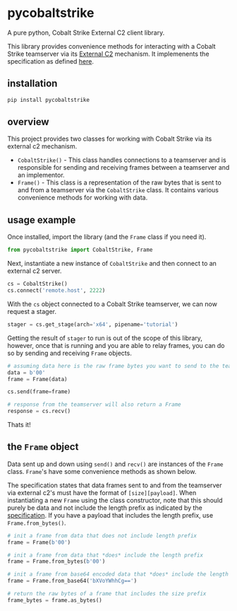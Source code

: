 # pycobaltstrike

A pure python, Cobalt Strike External C2 client library.

This library provides convenience methods for interacting with a Cobalt Strike teamserver via its [External C2](https://hstechdocs.helpsystems.com/manuals/cobaltstrike/current/userguide/content/topics/listener-infrastructure_external-c2.htm) mechanism. It implemenents the specification as defined [here](https://hstechdocs.helpsystems.com/kbfiles/cobaltstrike/attachments/externalc2spec.pdf).

## installation

```bash
pip install pycobaltstrike
```

## overview

This project provides two classes for working with Cobalt Strike via its external c2 mechanism.

- `CobaltStrike()` - This class handles connections to a teamserver and is responsible for sending and receiving frames between a teamserver and an implementor.
- `Frame()` - This class is a representation of the raw bytes that is sent to and from a teamserver via the `CobaltStrike` class. It contains various convenience methods for working with data.

## usage example

Once installed, import the library (and the `Frame` class if you need it).

```python
from pycobaltstrike import CobaltStrike, Frame
```

Next, instantiate a new instance of `CobaltStrike` and then connect to an external c2 server.

```python
cs = CobaltStrike()
cs.connect('remote.host', 2222)
```

With the `cs` object connected to a Cobalt Strike teamserver, we can now request a stager.

```python
stager = cs.get_stage(arch='x64', pipename='tutorial')
```

Getting the result of `stager` to run is out of the scope of this library, however, once that is running and you are able to relay frames, you can do so by sending and receiving `Frame` objects.

```python
# assuming data here is the raw frame bytes you want to send to the teamserver
data = b'00'
frame = Frame(data)

cs.send(frame=frame)

# response from the teamserver will also return a Frame
response = cs.recv()
```

Thats it!

## the `Frame` object

Data sent up and down using `send()` and `recv()` are instances of the `Frame` class. `Frame`'s have some convenience methods as shown below.

The specification states that data frames sent to and from the teamserver via external c2's must have the format of `[size][payload]`. When instantiating a new `Frame` using the class constructor, note that this should purely be data and not include the length prefix as indicated by the [specification](https://hstechdocs.helpsystems.com/kbfiles/cobaltstrike/attachments/externalc2spec.pdf). If you have a payload that includes the length prefix, use `Frame.from_bytes()`.

```python
# init a frame from data that does not include length prefix
frame = Frame(b'00')

# init a frame from data that *does* include the length prefix
frame = Frame.from_bytes(b'00')

# init a frame from base64 encoded data that *does* include the length prefix
frame = Frame.from_base64('bXVoYWhhCg==')

# return the raw bytes of a frame that includes the size prefix
frame_bytes = frame.as_bytes()
```

